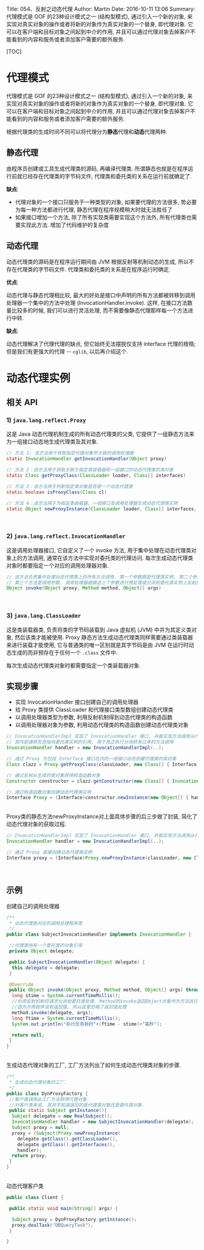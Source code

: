 Title: 054、反射之动态代理
Author: Martin
Date: 2016-10-11 13:06
Summary: 代理模式是 GOF 的23种设计模式之一 (结构型模式), 通过引入一个新的对象, 来实现对真实对象的操作或者将新的对象作为真实对象的一个替身, 即代理对象. 它可以在客户端和目标对象之间起到中介的作用, 并且可以通过代理对象去掉客户不能看到的内容和服务或者添加客户需要的额外服务.

[TOC]

# 代理模式
代理模式是 GOF 的23种设计模式之一 (结构型模式), 通过引入一个新的对象, 来实现对真实对象的操作或者将新的对象作为真实对象的一个替身, 即代理对象. 它可以在客户端和目标对象之间起到中介的作用, 并且可以通过代理对象去掉客户不能看到的内容和服务或者添加客户需要的额外服务.

根据代理类的生成时间不同可以将代理分为**静态**代理和**动态**代理两种.

## 静态代理
由程序员创建或工具生成代理类的源码, 再编译代理类. 所谓静态也就是在程序运行前就已经存在代理类的字节码文件, 代理类和委托类的关系在运行前就确定了.

**缺点**:

- 代理对象的一个接口只服务于一种类型的对象, 如果要代理的方法很多, 势必要为每一种方法都进行代理, 静态代理在程序规模稍大时就无法胜任了
- 如果接口增加一个方法, 除了所有实现类需要实现这个方法外, 所有代理类也需要实现此方法. 增加了代码维护的复杂度

## 动态代理
动态代理类的源码是在程序运行期间由 JVM 根据反射等机制动态的生成, 所以不存在代理类的字节码文件. 代理类和委托类的关系是在程序运行时确定.

**优点**:

动态代理与静态代理相比较, 最大的好处是接口中声明的所有方法都被转移到调用处理器一个集中的方法中处理 (InvocationHandler.invoke). 这样, 在接口方法数量比较多的时候, 我们可以进行灵活处理, 而不需要像静态代理那样每一个方法进行中转.

**缺点**:

动态代理解决了代理代理的缺点, 但它始终无法摆脱仅支持 interface 代理的桎梏; 但是我们有更强大的代理 \-\- `cglib`, 以后再介绍这个.

# 动态代理实例
## 相关 API
### 1) `java.lang.reflect.Proxy`
这是 Java 动态代理机制生成的所有动态代理类的父类, 它提供了一组静态方法来为一组接口动态地生成代理类及其对象.

```java
// 方法 1: 该方法用于获取指定代理对象所关联的调用处理器
static InvocationHandler getInvocationHandler(Object proxy)

// 方法 2：该方法用于获取关联于指定类装载器和一组接口的动态代理类的类对象
static Class getProxyClass(ClassLoader loader, Class[] interfaces)

// 方法 3：该方法用于判断指定类对象是否是一个动态代理类
static boolean isProxyClass(Class cl)

// 方法 4：该方法用于为指定类装载器、一组接口及调用处理器生成动态代理类实例
static Object newProxyInstance(ClassLoader loader, Class[] interfaces, InvocationHandler h)
```
<br>

### 2) `java.lang.reflect.InvocationHandler`
这是调用处理器接口, 它自定义了一个 invoke 方法, 用于集中处理在动态代理类对象上的方法调用, 通常在该方法中实现对委托类的代理访问. 每次生成动态代理类对象时都要指定一个对应的调用处理器对象.

```java
// 该方法负责集中处理动态代理类上的所有方法调用. 第一个参数既是代理类实例, 第二个参数是被调用的方法对象
// 第三个方法是调用参数. 调用处理器根据这三个参数进行预处理或分派到委托类实例上反射执行
Object invoke(Object proxy, Method method, Object[] args)
```
<br>

### 3) `java.lang.ClassLoader`
这是类装载器类, 负责将类的字节码装载到 Java 虚拟机 (JVM) 中并为其定义类对象, 然后该类才能被使用. Proxy 静态方法生成动态代理类同样需要通过类装载器来进行装载才能使用, 它与普通类的唯一区别就是其字节码是由 JVM 在运行时动态生成的而非预存在于任何一个 `.class` 文件中.

每次生成动态代理类对象时都需要指定一个类装载器对象.

## 实现步骤
- 实现 InvocationHandler 接口创建自己的调用处理器
- 给 Proxy 类提供 ClassLoader 和代理接口类型数组创建动态代理类
- 以调用处理器类型为参数, 利用反射机制得到动态代理类的构造函数
- 以调用处理器对象为参数, 利用动态代理类的构造函数创建动态代理类对象

```java
// InvocationHandlerImpl 实现了 InvocationHandler 接口, 并能实现方法调用从代理类到委托类的分派转发
// 其内部通常包含指向委托类实例的引用, 用于真正执行分派转发过来的方法调用
InvocationHandler handler = new InvocationHandlerImpl(..);

// 通过 Proxy 为包括 Interface 接口在内的一组接口动态创建代理类的类对象
Class clazz = Proxy.getProxyClass(classLoader, new Class[] { Interface.class, ... });

// 通过反射从生成的类对象获得构造函数对象
Constructor constructor = clazz.getConstructor(new Class[] { InvocationHandler.class });

// 通过构造函数对象创建动态代理类实例
Interface Proxy = (Interface)constructor.newInstance(new Object[] { handler });
```
<br>
Proxy类的静态方法newProxyInstance对上面具体步骤的后三步做了封装, 简化了动态代理对象的获取过程.

```java
// InvocationHandlerImpl 实现了 InvocationHandler 接口, 并能实现方法调用从代理类到委托类的分派转发
InvocationHandler handler = new InvocationHandlerImpl(..);

// 通过 Proxy 直接创建动态代理类实例
Interface proxy = (Interface)Proxy.newProxyInstance(classLoader, new Class[] { Interface.class }, handler);
```
<br>

## 示例
创建自己的调用处理器

```java
/**
 * 动态代理类对应的调用处理程序类
 */
public class SubjectInvocationHandler implements InvocationHandler {

 //代理类持有一个委托类的对象引用
 private Object delegate;

 public SubjectInvocationHandler(Object delegate) {
  this.delegate = delegate;
 }

 @Override
 public Object invoke(Object proxy, Method method, Object[] args) throws Throwable {
  long stime = System.currentTimeMillis();
  //利用反射机制将请求分派给委托类处理. Method的invoke返回Object对象作为方法执行结果.
  //因为示例程序没有返回值, 所以这里忽略了返回值处理
  method.invoke(delegate, args);
  long ftime = System.currentTimeMillis();
  System.out.println("执行任务耗时"+(ftime - stime)+"毫秒");

  return null;
 }
}
```
<br>
生成动态代理对象的工厂, 工厂方法列出了如何生成动态代理类对象的步骤.

```java
/**
 * 生成动态代理对象的工厂.
 */
public class DynProxyFactory {
 //客户类调用此工厂方法获得代理对象.
 //对客户类来说, 其并不知道返回的是代理类对象还是委托类对象.
 public static Subject getInstance(){
  Subject delegate = new RealSubject();
  InvocationHandler handler = new SubjectInvocationHandler(delegate);
  Subject proxy = null;
  proxy = (Subject)Proxy.newProxyInstance(
    delegate.getClass().getClassLoader(),
    delegate.getClass().getInterfaces(),
    handler);
  return proxy;
 }
}
```
<br>
动态代理客户类

```java
public class Client {

 public static void main(String[] args) {

  Subject proxy = DynProxyFactory.getInstance();
  proxy.dealTask("DBQueryTask");
 }

}
```
<br>
